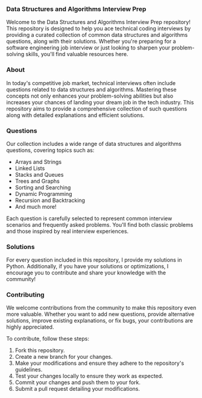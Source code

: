 ### Data Structures and Algorithms Interview Prep

Welcome to the Data Structures and Algorithms Interview Prep repository! This repository is designed to help you ace technical coding interviews by providing a curated collection of common data structures and algorithms questions, along with their solutions. Whether you're preparing for a software engineering job interview or just looking to sharpen your problem-solving skills, you'll find valuable resources here.

### About

In today's competitive job market, technical interviews often include questions related to data structures and algorithms. Mastering these concepts not only enhances your problem-solving abilities but also increases your chances of landing your dream job in the tech industry. This repository aims to provide a comprehensive collection of such questions along with detailed explanations and efficient solutions.

### Questions

Our collection includes a wide range of data structures and algorithms questions, covering topics such as:

- Arrays and Strings
- Linked Lists
- Stacks and Queues
- Trees and Graphs
- Sorting and Searching
- Dynamic Programming
- Recursion and Backtracking
- And much more!

Each question is carefully selected to represent common interview scenarios and frequently asked problems. You'll find both classic problems and those inspired by real interview experiences.

### Solutions

For every question included in this repository, I provide my solutions in Python.
Additionally, if you have your solutions or optimizations, I encourage you to contribute and share your knowledge with the community!

### Contributing

We welcome contributions from the community to make this repository even more valuable. Whether you want to add new questions, provide alternative solutions, improve existing explanations, or fix bugs, your contributions are highly appreciated.

To contribute, follow these steps:

1. Fork this repository.
2. Create a new branch for your changes.
3. Make your modifications and ensure they adhere to the repository's guidelines.
4. Test your changes locally to ensure they work as expected.
5. Commit your changes and push them to your fork.
6. Submit a pull request detailing your modifications.
